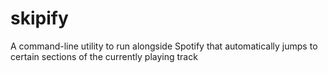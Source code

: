 # skipify
A command-line utility to run alongside Spotify that automatically jumps to certain sections of the currently playing track
